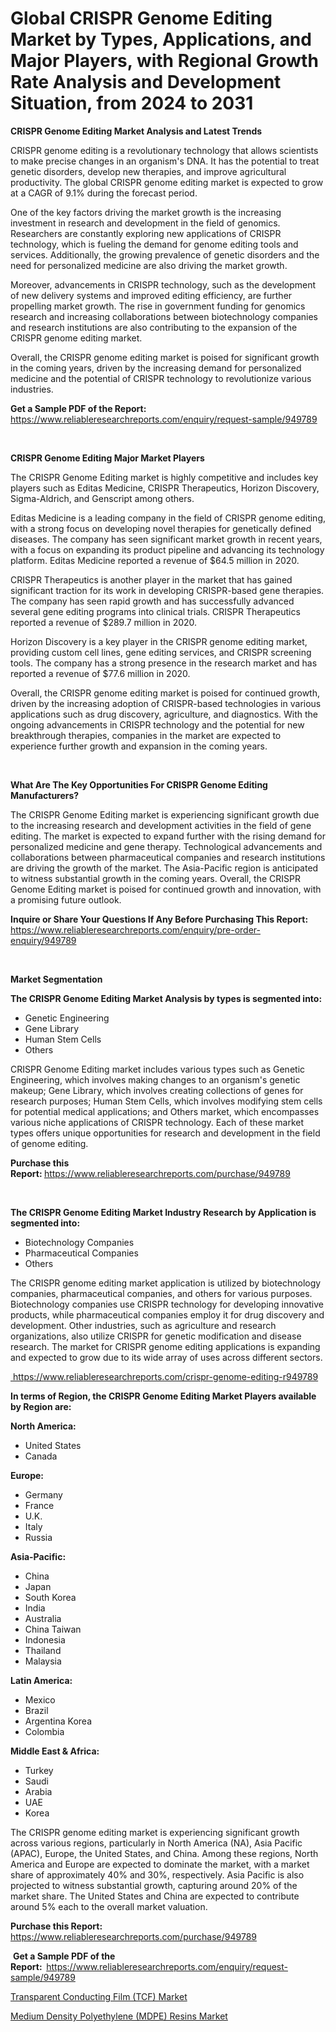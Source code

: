 <p><h1>Global CRISPR Genome Editing Market by Types, Applications, and Major Players, with Regional Growth Rate Analysis and Development Situation, from 2024 to 2031</h1></p><p><strong>CRISPR Genome Editing Market Analysis and Latest Trends</strong></p>
<p><p>CRISPR genome editing is a revolutionary technology that allows scientists to make precise changes in an organism's DNA. It has the potential to treat genetic disorders, develop new therapies, and improve agricultural productivity. The global CRISPR genome editing market is expected to grow at a CAGR of 9.1% during the forecast period.</p><p>One of the key factors driving the market growth is the increasing investment in research and development in the field of genomics. Researchers are constantly exploring new applications of CRISPR technology, which is fueling the demand for genome editing tools and services. Additionally, the growing prevalence of genetic disorders and the need for personalized medicine are also driving the market growth.</p><p>Moreover, advancements in CRISPR technology, such as the development of new delivery systems and improved editing efficiency, are further propelling market growth. The rise in government funding for genomics research and increasing collaborations between biotechnology companies and research institutions are also contributing to the expansion of the CRISPR genome editing market.</p><p>Overall, the CRISPR genome editing market is poised for significant growth in the coming years, driven by the increasing demand for personalized medicine and the potential of CRISPR technology to revolutionize various industries.</p></p>
<p><strong>Get a Sample PDF of the Report:&nbsp;</strong> <a href="https://www.reliableresearchreports.com/enquiry/request-sample/949789">https://www.reliableresearchreports.com/enquiry/request-sample/949789</a></p>
<p>&nbsp;</p>
<p><strong>CRISPR Genome Editing Major Market Players</strong></p>
<p><p>The CRISPR Genome Editing market is highly competitive and includes key players such as Editas Medicine, CRISPR Therapeutics, Horizon Discovery, Sigma-Aldrich, and Genscript among others. </p><p>Editas Medicine is a leading company in the field of CRISPR genome editing, with a strong focus on developing novel therapies for genetically defined diseases. The company has seen significant market growth in recent years, with a focus on expanding its product pipeline and advancing its technology platform. Editas Medicine reported a revenue of $64.5 million in 2020.</p><p>CRISPR Therapeutics is another player in the market that has gained significant traction for its work in developing CRISPR-based gene therapies. The company has seen rapid growth and has successfully advanced several gene editing programs into clinical trials. CRISPR Therapeutics reported a revenue of $289.7 million in 2020.</p><p>Horizon Discovery is a key player in the CRISPR genome editing market, providing custom cell lines, gene editing services, and CRISPR screening tools. The company has a strong presence in the research market and has reported a revenue of $77.6 million in 2020.</p><p>Overall, the CRISPR genome editing market is poised for continued growth, driven by the increasing adoption of CRISPR-based technologies in various applications such as drug discovery, agriculture, and diagnostics. With the ongoing advancements in CRISPR technology and the potential for new breakthrough therapies, companies in the market are expected to experience further growth and expansion in the coming years.</p></p>
<p>&nbsp;</p>
<p><strong>What Are The Key Opportunities For CRISPR Genome Editing Manufacturers?</strong></p>
<p><p>The CRISPR Genome Editing market is experiencing significant growth due to the increasing research and development activities in the field of gene editing. The market is expected to expand further with the rising demand for personalized medicine and gene therapy. Technological advancements and collaborations between pharmaceutical companies and research institutions are driving the growth of the market. The Asia-Pacific region is anticipated to witness substantial growth in the coming years. Overall, the CRISPR Genome Editing market is poised for continued growth and innovation, with a promising future outlook.</p></p>
<p><strong>Inquire or Share Your Questions If Any Before Purchasing This Report:</strong> <a href="https://www.reliableresearchreports.com/enquiry/pre-order-enquiry/949789">https://www.reliableresearchreports.com/enquiry/pre-order-enquiry/949789</a></p>
<p>&nbsp;</p>
<p><strong>Market Segmentation</strong></p>
<p><strong>The CRISPR Genome Editing Market Analysis by types is segmented into:</strong></p>
<p><ul><li>Genetic Engineering</li><li>Gene Library</li><li>Human Stem Cells</li><li>Others</li></ul></p>
<p><p>CRISPR Genome Editing market includes various types such as Genetic Engineering, which involves making changes to an organism's genetic makeup; Gene Library, which involves creating collections of genes for research purposes; Human Stem Cells, which involves modifying stem cells for potential medical applications; and Others market, which encompasses various niche applications of CRISPR technology. Each of these market types offers unique opportunities for research and development in the field of genome editing.</p></p>
<p><strong>Purchase this Report:&nbsp;</strong><a href="https://www.reliableresearchreports.com/purchase/949789">https://www.reliableresearchreports.com/purchase/949789</a></p>
<p>&nbsp;</p>
<p><strong>The CRISPR Genome Editing Market Industry Research by Application is segmented into:</strong></p>
<p><ul><li>Biotechnology Companies</li><li>Pharmaceutical Companies</li><li>Others</li></ul></p>
<p><p>The CRISPR genome editing market application is utilized by biotechnology companies, pharmaceutical companies, and others for various purposes. Biotechnology companies use CRISPR technology for developing innovative products, while pharmaceutical companies employ it for drug discovery and development. Other industries, such as agriculture and research organizations, also utilize CRISPR for genetic modification and disease research. The market for CRISPR genome editing applications is expanding and expected to grow due to its wide array of uses across different sectors.</p></p>
<p><a href="https://www.reliableresearchreports.com/crispr-genome-editing-r949789">&nbsp;https://www.reliableresearchreports.com/crispr-genome-editing-r949789</a></p>
<p><strong>In terms of Region, the CRISPR Genome Editing Market Players available by Region are:</strong></p>
<p>
    <p> <strong> North America: </strong>
        <ul>
            <li>United States</li>
            <li>Canada</li>
        </ul>
        </p> 
    <p> <strong> Europe: </strong>
        <ul>
            <li>Germany</li>
            <li>France</li>
            <li>U.K.</li>
            <li>Italy</li>
            <li>Russia</li>
        </ul>
        </p> 
    <p> <strong> Asia-Pacific: </strong>
        <ul>
            <li>China</li>
            <li>Japan</li>
            <li>South Korea</li>
            <li>India</li>
            <li>Australia</li>
            <li>China Taiwan</li>
            <li>Indonesia</li>
            <li>Thailand</li>
            <li>Malaysia</li>
        </ul>
        </p> 
    <p> <strong> Latin America: </strong>
        <ul>
            <li>Mexico</li>
            <li>Brazil</li>
            <li>Argentina Korea</li>
            <li>Colombia</li>
        </ul>
        </p> 
    <p> <strong> Middle East & Africa: </strong>
        <ul>
            <li>Turkey</li>
            <li>Saudi</li>
            <li>Arabia</li>
            <li>UAE</li>
            <li>Korea</li>
        </ul>
    </p>
    </p>
<p><p>The CRISPR genome editing market is experiencing significant growth across various regions, particularly in North America (NA), Asia Pacific (APAC), Europe, the United States, and China. Among these regions, North America and Europe are expected to dominate the market, with a market share of approximately 40% and 30%, respectively. Asia Pacific is also projected to witness substantial growth, capturing around 20% of the market share. The United States and China are expected to contribute around 5% each to the overall market valuation.</p></p>
<p><strong>Purchase this Report: </strong><a href="https://www.reliableresearchreports.com/purchase/949789">https://www.reliableresearchreports.com/purchase/949789</a></p>
<p>&nbsp;<strong>Get a Sample PDF of the Report:&nbsp;&nbsp;</strong><a href="https://www.reliableresearchreports.com/enquiry/request-sample/949789">https://www.reliableresearchreports.com/enquiry/request-sample/949789</a></p>
<p><strong></strong></p>
<p><p><a href="https://meowing-lemming-dd3.notion.site/Transparent-Conducting-Film-TCF-Market-Size-Market-Outlook-and-Market-Forecast-2024-to-2031-b354e20f04e4427b9481ffcc1c881489">Transparent Conducting Film (TCF) Market</a></p><p><a href="https://cute-banjo-8ca.notion.site/Medium-Density-Polyethylene-MDPE-Resins-Market-Analysis-Its-CAGR-Market-Segmentation-and-Global--78ecb5f0a8a942ce856be7792d147655">Medium Density Polyethylene (MDPE) Resins Market</a></p></p>